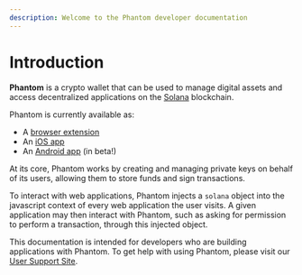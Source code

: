 ```yaml
---
description: Welcome to the Phantom developer documentation
---
```


# Introduction

**Phantom** is a crypto wallet that can be used to manage digital assets and access decentralized applications on the [Solana](https://solana.com) blockchain.&#x20;

Phantom is currently available as:

* A [browser extension](https://phantom.app/download)
* An [iOS app](https://apps.apple.com/us/app/phantom-solana-wallet/id1598432977)
* An [Android app](https://play.google.com/store/apps/details?id=app.phantom) (in beta!)

At its core, Phantom works by creating and managing private keys on behalf of its users, allowing them to store funds and sign transactions.&#x20;

To interact with web applications, Phantom injects a `solana` object into the javascript context of every web application the user visits. A given application may then interact with Phantom, such as asking for permission to perform a transaction, through this injected object.

This documentation is intended for developers who are building applications with Phantom. To get help with using Phantom, please visit our [User Support Site](https://help.phantom.app).

